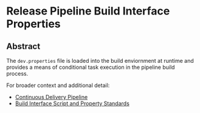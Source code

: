 # Release Pipeline Build Interface Properties

## Abstract 

The `dev.properties` file is loaded into the build enviornment at runtime and provides a means of conditional task execution in the pipeline build process.

For broader context and additional detail:
+ [Continuous Delivery Pipeline](https://confluence.capgroup.com/display/SLM/Continuous+Delivery+Pipeline)
+ [Build Interface Script and Property Standards](https://confluence.capgroup.com/display/CK/Build+Interface+Script+and+Property+Standards)
